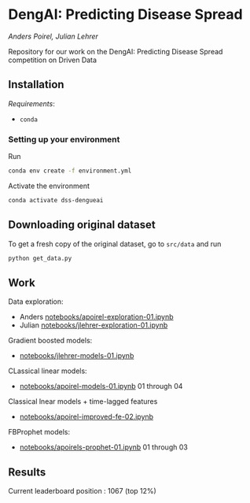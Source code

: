 # DengAI: Predicting Disease Spread
*Anders Poirel, Julian Lehrer*

Repository for our work on the  DengAI: Predicting Disease Spread competition on Driven Data

## Installation

*Requirements*:
- `conda`

### Setting up your environment

Run
```bash
conda env create -f environment.yml
```
Activate the environment
```bash
conda activate dss-dengueai
```

## Downloading original dataset
To get a fresh copy of the original dataset, go to `src/data` and run
```bash
python get_data.py
```

## Work

Data exploration:
- Anders [notebooks/apoirel-exploration-01.ipynb](notebooks/apoirel-exploration-01.ipynb)
- Julian [notebooks/jlehrer-exploration-01.ipynb](notebooks/jlehrer-exploration-01.ipynb)

Gradient boosted models:
- [notebooks/jlehrer-models-01.ipynb](notebooks/jlehrer-models-01.ipynb)

CLassical linear models:
- [notebooks/apoirel-models-01.ipynb](notebooks/apoirel-models-01.ipynb) 01 through 04

Classical lnear models + time-lagged features
 - [notebooks/apoirel-improved-fe-02.ipynb](noteboks/apoirel-improved-fe-02.ipynb)

FBProphet models:
- [notebooks/apoirels-prophet-01.ipynb](notebooks/apoirel-models-01.ipynb) 01 through 03

## Results

Current leaderboard position : 1067 (top 12%)
